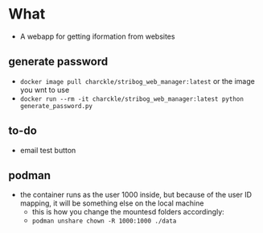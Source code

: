 # What
- A webapp for getting iformation from websites

## generate password
- `docker image pull charckle/stribog_web_manager:latest` or the image you wnt to use
- `docker run --rm -it charckle/stribog_web_manager:latest python generate_password.py`


## to-do
- email test button

## podman
- the container runs as the user 1000 inside, but because of the user ID mapping, it will be something else on the local machine
    - this is how you change the mountesd folders accordingly:
    - `podman unshare chown -R 1000:1000 ./data`